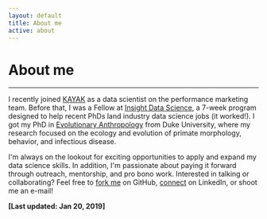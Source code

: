 ```yaml
---
layout: default
title: About me
active: about
---
```


<p><h1>About me</h1></p>

___

I recently joined [KAYAK](https://www.kayak.com/) as a data scientist on the performance marketing team. Before that, I was a Fellow at [Insight Data Science](https://www.insightdatascience.com/), a 7-week program designed to help recent PhDs land industry data science jobs (it worked!). I got my PhD in [Evolutionary Anthropology](https://evolutionaryanthropology.duke.edu/) from Duke University, where my research focused on the ecology and evolution of primate morphology, behavior, and infectious disease. 

I'm always on the lookout for exciting opportunities to apply and expand my data science skills. In addition, I'm passionate about paying it forward through outreach, mentorship, and pro bono work. Interested in talking or collaborating? Feel free to [fork me](https://github.com/rgriff23) on GitHub, [connect](https://www.linkedin.com/in/randigriffin) on LinkedIn, or shoot me an e-mail! 

**[Last updated: Jan 20, 2019]**